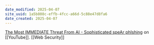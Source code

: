 ```yaml
---
date_modified: 2025-04-07
site_uuid: 1a5b808c-effb-4fcc-a66d-5c88e47d8fa6
date_created: 2025-04-07
---
```


[The Most IMMEDIATE Threat From AI - Sophisticated speAr phIshing](https://youtu.be/vX1b_X2rfak?si=m5kSk80QEQ1oqiXK) on [[YouTube]].  [[Web Security]]
